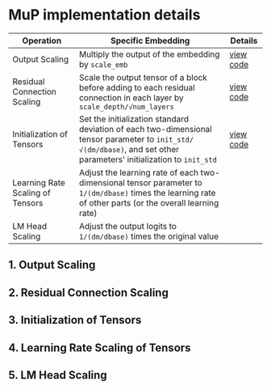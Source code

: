 # MuP implementation details

| Operation | Specific Embedding | Details |
|-----------|-------------------|----------|
| Output Scaling | Multiply the output of the embedding by `scale_emb` | [view code](transformer.py#L587)
| Residual Connection Scaling | Scale the output tensor of a block before adding to each residual connection in each layer by `scale_depth/√num_layers` | [view code](transformer.py#L556)
| Initialization of Tensors | Set the initialization standard deviation of each two-dimensional tensor parameter to `init_std/√(dm/dbase)`, and set other parameters' initialization to `init_std` | [view code](transformer.py#L602) |
| Learning Rate Scaling of Tensors | Adjust the learning rate of each two-dimensional tensor parameter to `1/(dm/dbase)` times the learning rate of other parts (or the overall learning rate) |
| LM Head Scaling | Adjust the output logits to `1/(dm/dbase)` times the original value |


## 1. Output Scaling

## 2. Residual Connection Scaling

## 3. Initialization of Tensors

## 4. Learning Rate Scaling of Tensors

## 5. LM Head Scaling